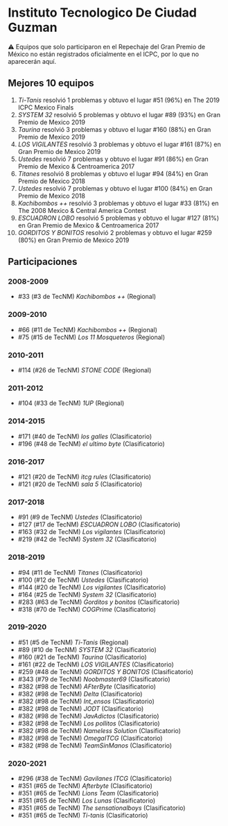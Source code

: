 # Instituto Tecnologico De Ciudad Guzman

:warning: Equipos que solo participaron en el Repechaje del Gran Premio de México no están registrados oficialmente en el ICPC, por lo que no aparecerán aquí.

## Mejores 10 equipos

1. _Ti-Tanis_ resolvió 1 problemas y obtuvo el lugar #51 (96%) en The 2019 ICPC Mexico Finals
1. _SYSTEM 32_ resolvió 5 problemas y obtuvo el lugar #89 (93%) en Gran Premio de Mexico 2019
1. _Taurina_ resolvió 3 problemas y obtuvo el lugar #160 (88%) en Gran Premio de Mexico 2019
1. _LOS VIGILANTES_ resolvió 3 problemas y obtuvo el lugar #161 (87%) en Gran Premio de Mexico 2019
1. _Ustedes_ resolvió 7 problemas y obtuvo el lugar #91 (86%) en Gran Premio de Mexico & Centroamerica 2017
1. _Titanes_ resolvió 8 problemas y obtuvo el lugar #94 (84%) en Gran Premio de Mexico 2018
1. _Ustedes_ resolvió 7 problemas y obtuvo el lugar #100 (84%) en Gran Premio de Mexico 2018
1. _Kachibombos ++_ resolvió 3 problemas y obtuvo el lugar #33 (81%) en The 2008 Mexico & Central America Contest
1. _ESCUADRON LOBO_ resolvió 5 problemas y obtuvo el lugar #127 (81%) en Gran Premio de Mexico & Centroamerica 2017
1. _GORDITOS Y BONITOS_ resolvió 2 problemas y obtuvo el lugar #259 (80%) en Gran Premio de Mexico 2019

## Participaciones

### 2008-2009

- #33 (#3 de TecNM) _Kachibombos ++_ (Regional)

### 2009-2010

- #66 (#11 de TecNM) _Kachibombos ++_ (Regional)
- #75 (#15 de TecNM) _Los 11 Mosqueteros_ (Regional)

### 2010-2011

- #114 (#26 de TecNM) _STONE CODE_ (Regional)

### 2011-2012

- #104 (#33 de TecNM) _1UP_ (Regional)

### 2014-2015

- #171 (#40 de TecNM) _los galles_ (Clasificatorio)
- #196 (#48 de TecNM) _el ultimo byte_ (Clasificatorio)

### 2016-2017

- #121 (#20 de TecNM) _itcg rules_ (Clasificatorio)
- #121 (#20 de TecNM) _sala 5_ (Clasificatorio)

### 2017-2018

- #91 (#9 de TecNM) _Ustedes_ (Clasificatorio)
- #127 (#17 de TecNM) _ESCUADRON LOBO_ (Clasificatorio)
- #163 (#32 de TecNM) _Los vigilantes_ (Clasificatorio)
- #219 (#42 de TecNM) _System 32_ (Clasificatorio)

### 2018-2019

- #94 (#11 de TecNM) _Titanes_ (Clasificatorio)
- #100 (#12 de TecNM) _Ustedes_ (Clasificatorio)
- #144 (#20 de TecNM) _Los vigilantes_ (Clasificatorio)
- #164 (#25 de TecNM) _System 32_ (Clasificatorio)
- #283 (#63 de TecNM) _Gorditos y bonitos_ (Clasificatorio)
- #318 (#70 de TecNM) _COGPrime_ (Clasificatorio)

### 2019-2020

- #51 (#5 de TecNM) _Ti-Tanis_ (Regional)
- #89 (#10 de TecNM) _SYSTEM 32_ (Clasificatorio)
- #160 (#21 de TecNM) _Taurina_ (Clasificatorio)
- #161 (#22 de TecNM) _LOS VIGILANTES_ (Clasificatorio)
- #259 (#48 de TecNM) _GORDITOS Y BONITOS_ (Clasificatorio)
- #343 (#79 de TecNM) _Noobmaster69_ (Clasificatorio)
- #382 (#98 de TecNM) _AFterByte_ (Clasificatorio)
- #382 (#98 de TecNM) _Delta_ (Clasificatorio)
- #382 (#98 de TecNM) _Int_ensos_ (Clasificatorio)
- #382 (#98 de TecNM) _JODT_ (Clasificatorio)
- #382 (#98 de TecNM) _JavAdictos_ (Clasificatorio)
- #382 (#98 de TecNM) _Los pollitos_ (Clasificatorio)
- #382 (#98 de TecNM) _Nameless Solution_ (Clasificatorio)
- #382 (#98 de TecNM) _OmegaITCG_ (Clasificatorio)
- #382 (#98 de TecNM) _TeamSinManos_ (Clasificatorio)

### 2020-2021

- #296 (#38 de TecNM) _Gavilanes ITCG_ (Clasificatorio)
- #351 (#65 de TecNM) _Afterbyte_ (Clasificatorio)
- #351 (#65 de TecNM) _Lions Team_ (Clasificatorio)
- #351 (#65 de TecNM) _Los Lunas_ (Clasificatorio)
- #351 (#65 de TecNM) _The sensationalboys_ (Clasificatorio)
- #351 (#65 de TecNM) _Ti-tanis_ (Clasificatorio)



